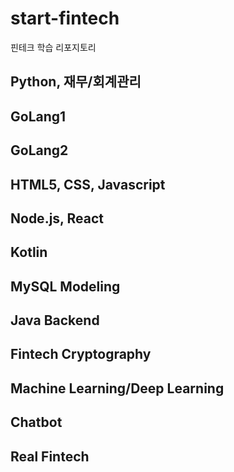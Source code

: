 # start-fintech
핀테크 학습 리포지토리

## Python, 재무/회계관리


## GoLang1

## GoLang2

## HTML5, CSS, Javascript

## Node.js, React

## Kotlin

## MySQL Modeling

## Java Backend

## Fintech Cryptography

## Machine Learning/Deep Learning

## Chatbot

## Real Fintech